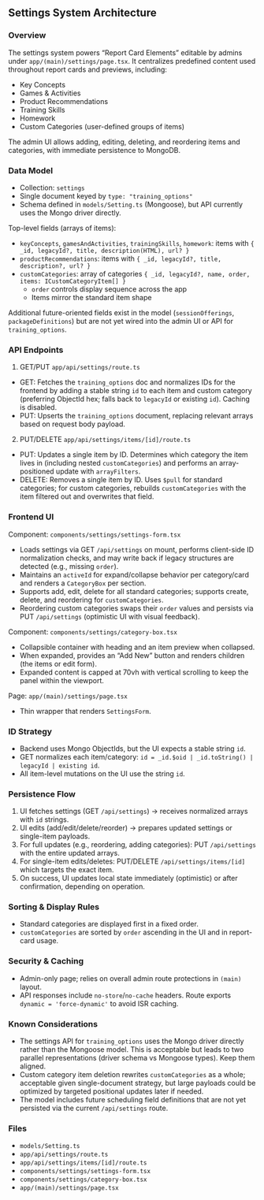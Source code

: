 ## Settings System Architecture

### Overview

The settings system powers “Report Card Elements” editable by admins under `app/(main)/settings/page.tsx`. It centralizes predefined content used throughout report cards and previews, including:

- Key Concepts
- Games & Activities
- Product Recommendations
- Training Skills
- Homework
- Custom Categories (user-defined groups of items)

The admin UI allows adding, editing, deleting, and reordering items and categories, with immediate persistence to MongoDB.

### Data Model

- Collection: `settings`
- Single document keyed by `type: "training_options"`
- Schema defined in `models/Setting.ts` (Mongoose), but API currently uses the Mongo driver directly.

Top-level fields (arrays of items):
- `keyConcepts`, `gamesAndActivities`, `trainingSkills`, `homework`: items with `{ _id, legacyId?, title, description(HTML), url? }`
- `productRecommendations`: items with `{ _id, legacyId?, title, description?, url? }`
- `customCategories`: array of categories `{ _id, legacyId?, name, order, items: ICustomCategoryItem[] }`
  - `order` controls display sequence across the app
  - Items mirror the standard item shape

Additional future-oriented fields exist in the model (`sessionOfferings`, `packageDefinitions`) but are not yet wired into the admin UI or API for `training_options`.

### API Endpoints

1) GET/PUT `app/api/settings/route.ts`
- GET: Fetches the `training_options` doc and normalizes IDs for the frontend by adding a stable string `id` to each item and custom category (preferring ObjectId hex; falls back to `legacyId` or existing `id`). Caching is disabled.
- PUT: Upserts the `training_options` document, replacing relevant arrays based on request body payload.

2) PUT/DELETE `app/api/settings/items/[id]/route.ts`
- PUT: Updates a single item by ID. Determines which category the item lives in (including nested `customCategories`) and performs an array-positioned update with `arrayFilters`.
- DELETE: Removes a single item by ID. Uses `$pull` for standard categories; for custom categories, rebuilds `customCategories` with the item filtered out and overwrites that field.

### Frontend UI

Component: `components/settings/settings-form.tsx`
- Loads settings via GET `/api/settings` on mount, performs client-side ID normalization checks, and may write back if legacy structures are detected (e.g., missing `order`).
- Maintains an `activeId` for expand/collapse behavior per category/card and renders a `CategoryBox` per section.
- Supports add, edit, delete for all standard categories; supports create, delete, and reordering for `customCategories`.
- Reordering custom categories swaps their `order` values and persists via PUT `/api/settings` (optimistic UI with visual feedback).

Component: `components/settings/category-box.tsx`
- Collapsible container with heading and an item preview when collapsed.
- When expanded, provides an “Add New” button and renders children (the items or edit form).
- Expanded content is capped at 70vh with vertical scrolling to keep the panel within the viewport.

Page: `app/(main)/settings/page.tsx`
- Thin wrapper that renders `SettingsForm`.

### ID Strategy

- Backend uses Mongo ObjectIds, but the UI expects a stable string `id`.
- GET normalizes each item/category: `id = _id.$oid | _id.toString() | legacyId | existing id`.
- All item-level mutations on the UI use the string `id`.

### Persistence Flow

1. UI fetches settings (GET `/api/settings`) → receives normalized arrays with `id` strings.
2. UI edits (add/edit/delete/reorder) → prepares updated settings or single-item payloads.
3. For full updates (e.g., reordering, adding categories): PUT `/api/settings` with the entire updated arrays.
4. For single-item edits/deletes: PUT/DELETE `/api/settings/items/[id]` which targets the exact item.
5. On success, UI updates local state immediately (optimistic) or after confirmation, depending on operation.

### Sorting & Display Rules

- Standard categories are displayed first in a fixed order.
- `customCategories` are sorted by `order` ascending in the UI and in report-card usage.

### Security & Caching

- Admin-only page; relies on overall admin route protections in `(main)` layout.
- API responses include `no-store`/`no-cache` headers. Route exports `dynamic = 'force-dynamic'` to avoid ISR caching.

### Known Considerations

- The settings API for `training_options` uses the Mongo driver directly rather than the Mongoose model. This is acceptable but leads to two parallel representations (driver schema vs Mongoose types). Keep them aligned.
- Custom category item deletion rewrites `customCategories` as a whole; acceptable given single-document strategy, but large payloads could be optimized by targeted positional updates later if needed.
- The model includes future scheduling field definitions that are not yet persisted via the current `/api/settings` route.

### Files

- `models/Setting.ts`
- `app/api/settings/route.ts`
- `app/api/settings/items/[id]/route.ts`
- `components/settings/settings-form.tsx`
- `components/settings/category-box.tsx`
- `app/(main)/settings/page.tsx`


